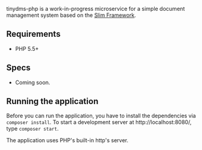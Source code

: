 tinydms-php is a work-in-progress microservice for a simple document management system based on the [Slim Framework](https://slimframework.com).

## Requirements

* PHP 5.5+

## Specs

* Coming soon.

## Running the application

Before you can run the application, you have to install the dependencies via `composer install`.
To start a development server at http://localhost:8080/, type `composer start`. 

The application uses PHP's built-in http's server.

